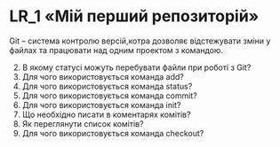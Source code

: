 # LR_1  «Мій перший репозиторій»

Git – система контролю версій,котра дозволяє відстежувати зміни у файлах та працювати над одним проектом з командою.

2. В якому статусі можуть перебувати файли при роботі з Git?
3. Для чого використовується команда add?
4. Для чого використовується команда status?
5. Для чого використовується команда commit?
6. Для чого використовується команда init?
7. Що необхідно писати в коментарях комітів?
8. Як переглянути список комітів?
9. Для чого використовується команда checkout?
